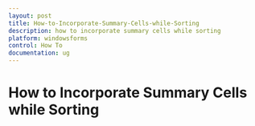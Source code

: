 ```yaml
---
layout: post
title: How-to-Incorporate-Summary-Cells-while-Sorting
description: how to incorporate summary cells while sorting 
platform: windowsforms
control: How To
documentation: ug
---
```


# How to Incorporate Summary Cells while Sorting 

